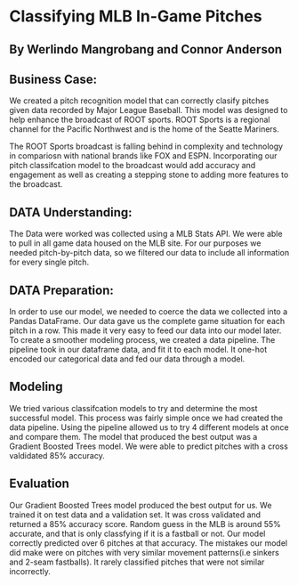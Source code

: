 # Classifying MLB In-Game Pitches
## By Werlindo Mangrobang and Connor Anderson

## Business Case:
We created a pitch recognition model that can correctly clasify pitches given data recorded by Major League Baseball. 
This model was designed to help enhance the broadcast of ROOT sports. ROOT Sports is a regional channel for the Pacific Northwest
and is the home of the Seatte Mariners. 

The ROOT Sports broadcast is falling behind in complexity and technology in compariosn with national brands like FOX and ESPN.
Incorporating our pitch classifcation model to the broadcast would add accuracy and engagement as well as creating a stepping stone
to adding more features to the broadcast. 

## DATA Understanding:

The Data were worked was collected using a MLB Stats API. We were able to pull in all game data housed on the MLB site.
For our purposes we needed pitch-by-pitch data, so we filtered our data to include all information for every single pitch. 

## DATA Preparation:

In order to use our model, we needed to coerce the data we collected into a Pandas DataFrame. Our data gave us the complete game
situation for each pitch in a row. This made it very easy to feed our data into our model later. 
To create a smoother modeling process, we created a data pipeline. The pipeline took in our dataframe data, and fit it to each model.
It one-hot encoded our categorical data and fed our data through a model.

## Modeling

We tried various classifcation models to try and determine the most successful model. This process was fairly simple once we had 
created the data pipeline. Using the pipeline allowed us to try 4 different models at once and compare them. The model that 
produced the best output was a Gradient Boosted Trees model. We were able to predict pitches with a cross valdidated 85% accuracy. 

## Evaluation

Our Gradient Boosted Trees model produced the best output for us. We trained it on test data and a validation set. It was cross
validated and returned a 85% accuracy score. Random guess in the MLB is around 55% accurate, and that is only classfying if it is 
a fastball or not. Our model correctly predicted over 6 pitches at that accuracy. The mistakes our model did make were on pitches with
very similar movement patterns(i.e sinkers and 2-seam fastballs). It rarely classified pitches that were not similar incorrectly. 


